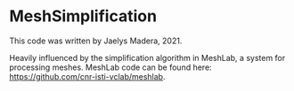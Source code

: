# MeshSimplification
This code was written by Jaelys Madera, 2021.

Heavily influenced by the simplification algorithm in MeshLab, a system for processing meshes. MeshLab code can be found here: https://github.com/cnr-isti-vclab/meshlab. 
